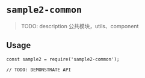 # `sample2-common`

> TODO: description 公共模块，utils、component

## Usage

```
const sample2 = require('sample2-common');

// TODO: DEMONSTRATE API
```
